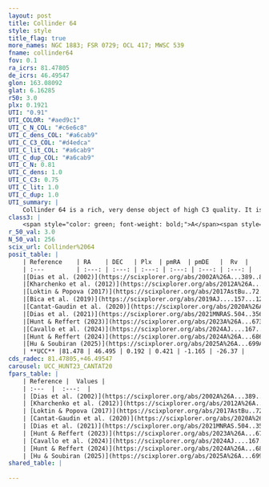 ```yaml
---
layout: post
title: Collinder 64
style: style
title_flag: true
more_names: NGC 1883; FSR 0729; OCL 417; MWSC 539
fname: collinder64
fov: 0.1
ra_icrs: 81.47805
de_icrs: 46.49547
glon: 163.08092
glat: 6.16285
r50: 3.0
plx: 0.1921
UTI: "0.91"
UTI_COLOR: "#aed9c1"
UTI_C_N_COL: "#c6e6c8"
UTI_C_dens_COL: "#a6cab9"
UTI_C_C3_COL: "#d4edca"
UTI_C_lit_COL: "#a6cab9"
UTI_C_dup_COL: "#a6cab9"
UTI_C_N: 0.81
UTI_C_dens: 1.0
UTI_C_C3: 0.75
UTI_C_lit: 1.0
UTI_C_dup: 1.0
UTI_summary: |
    Collinder 64 is a rich, very dense object of high C3 quality. It is very well-studied in the literature.
class3: |
    <span style="color: green; font-weight: bold;">A</span><span style="color: #FFC300; font-weight: bold;">B</span>
r_50_val: 3.0
N_50_val: 256
scix_url: Collinder%2064
posit_table: |
    | Reference    | RA    | DEC   | Plx  | pmRA  | pmDE   |  Rv  |
    | :---         | :---: | :---: | :---: | :---: | :---: | :---: |
    |[Dias et al. (2002)](https://scixplorer.org/abs/2002A%26A...389..871D) | 81.475 | 46.49 | -- | 1.02 | -3.09 | -30.8 |
    |[Kharchenko et al. (2012)](https://scixplorer.org/abs/2012A%26A...543A.156K) | 81.469 | 46.49 | -- | -1.65 | -1.84 | -- |
    |[Loktin & Popova (2017)](https://scixplorer.org/abs/2017AstBu..72..257L) | 81.48 | 46.491 | -- | -0.684 | -0.922 | -30.8 |
    |[Bica et al. (2019)](https://scixplorer.org/abs/2019AJ....157...12B) | 81.474 | 46.493 | -- | -- | -- | -- |
    |[Cantat-Gaudin et al. (2020)](https://scixplorer.org/abs/2020A%26A...640A...1C) | 81.48 | 46.493 | 0.201 | 0.496 | -1.128 | -- |
    |[Dias et al. (2021)](https://scixplorer.org/abs/2021MNRAS.504..356D) | 81.48 | 46.49 | 0.192 | 0.481 | -1.123 | -27.166 |
    |[Hunt & Reffert (2023)](https://scixplorer.org/abs/2023A%26A...673A.114H) | 81.476 | 46.489 | 0.195 | 0.407 | -1.17 | -19.947 |
    |[Cavallo et al. (2024)](https://scixplorer.org/abs/2024AJ....167...12C) | 81.486 | 46.502 | 0.194 | -- | -- | -- |
    |[Hunt & Reffert (2024)](https://scixplorer.org/abs/2024A%26A...686A..42H) | 81.476 | 46.489 | 0.195 | 0.407 | -1.17 | -19.947 |
    |[Hu & Soubiran (2025)](https://scixplorer.org/abs/2025A%26A...699A.246H) | 81.486 | 46.502 | -- | -- | -- | -- |
    | **UCC** |81.478 | 46.495 | 0.192 | 0.421 | -1.165 | -26.37 | 
cds_radec: 81.47805,+46.49547
carousel: UCC_HUNT23_CANTAT20
fpars_table: |
    | Reference |  Values |
    | :---  |  :---:  |
    | [Dias et al. (2002)](https://scixplorer.org/abs/2002A%26A...389..871D) | `E(B-V)=0.35, Dist=4800.0, Age=9.0, [Fe/H]=-0.2` |
    | [Kharchenko et al. (2012)](https://scixplorer.org/abs/2012A%26A...543A.156K) | `e_bv=0.625, distance=5752, log_age=8.545, metallicity=-0.2` |
    | [Loktin & Popova (2017)](https://scixplorer.org/abs/2017AstBu..72..257L) | `E(B-V)=0.212, Dmod=14.05, logt=8.95` |
    | [Cantat-Gaudin et al. (2020)](https://scixplorer.org/abs/2020A%26A...640A...1C) | `AVNN=1.18, DMNN=13.37, AgeNN=8.79` |
    | [Dias et al. (2021)](https://scixplorer.org/abs/2021MNRAS.504..356D) | `Av=1.782, Dist=3695, logage=8.658, [Fe/H]=-0.205` |
    | [Hunt & Reffert (2023)](https://scixplorer.org/abs/2023A%26A...673A.114H) | `AV50=1.474, diffAV50=1.252, MOD50=13.209, logAge50=8.691` |
    | [Cavallo et al. (2024)](https://scixplorer.org/abs/2024AJ....167...12C) | `AV50=1.71, dMod50=12.86, logAge50=8.82, [Fe/H]50=-0.16` |
    | [Hunt & Reffert (2024)](https://scixplorer.org/abs/2024A%26A...686A..42H) | `MassJ=1763.79` |
    | [Hu & Soubiran (2025)](https://scixplorer.org/abs/2025A%26A...699A.246H) | `MA22=-0.21, MA23f=-0.49, MA23g=-0.25, MZ23=-0.24, MK24=-0.3, MF24=-0.34` |
shared_table: |
    
---
```

